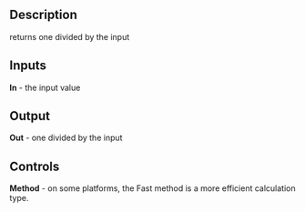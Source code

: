 ## Description
returns one divided by the input

## Inputs
**In** - the input value

## Output
**Out** - one divided by the input

## Controls
**Method** - on some platforms, the Fast method is a more efficient calculation type.